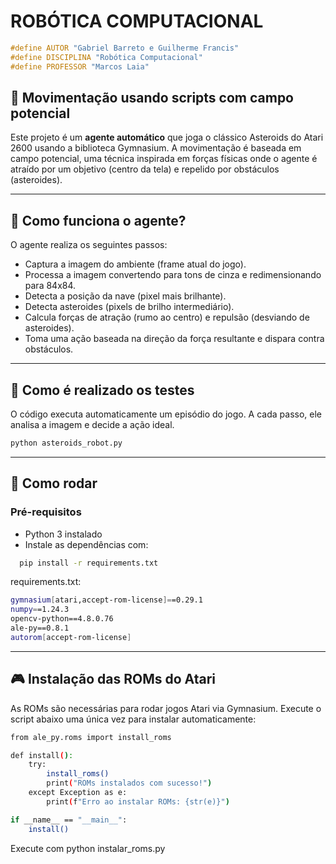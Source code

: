 # ROBÓTICA COMPUTACIONAL
```c
#define AUTOR "Gabriel Barreto e Guilherme Francis"
#define DISCIPLINA "Robótica Computacional"
#define PROFESSOR "Marcos Laia"
```

## 🚀 Movimentação usando scripts com campo potencial

Este projeto é um **agente automático** que joga o clássico Asteroids do Atari 2600 usando a biblioteca Gymnasium. A movimentação é baseada em campo potencial, uma técnica inspirada em forças físicas onde o agente é atraído por um objetivo (centro da tela) e repelido por obstáculos (asteroides).

---

## 🧠 Como funciona o agente?

O agente realiza os seguintes passos:

- Captura a imagem do ambiente (frame atual do jogo).
- Processa a imagem convertendo para tons de cinza e redimensionando para 84x84.
- Detecta a posição da nave (pixel mais brilhante).
- Detecta asteroides (pixels de brilho intermediário).
- Calcula forças de atração (rumo ao centro) e repulsão (desviando de asteroides).
- Toma uma ação baseada na direção da força resultante e dispara contra obstáculos.

---

## 🤖 Como é realizado os testes
O código executa automaticamente um episódio do jogo. A cada passo, ele analisa a imagem e decide a ação ideal.

```bash
python asteroids_robot.py
```
---

## 🚀 Como rodar

### Pré-requisitos

- Python 3 instalado
- Instale as dependências com:

```bash
  pip install -r requirements.txt
```
requirements.txt:

```bash
gymnasium[atari,accept-rom-license]==0.29.1
numpy==1.24.3
opencv-python==4.8.0.76
ale-py==0.8.1
autorom[accept-rom-license]
```
---

## 🎮 Instalação das ROMs do Atari
As ROMs são necessárias para rodar jogos Atari via Gymnasium. Execute o script abaixo uma única vez para instalar automaticamente:

```bash
from ale_py.roms import install_roms

def install():
    try:
        install_roms()
        print("ROMs instalados com sucesso!")
    except Exception as e:
        print(f"Erro ao instalar ROMs: {str(e)}")

if __name__ == "__main__":
    install()
```
Execute com python instalar_roms.py


&nbsp;